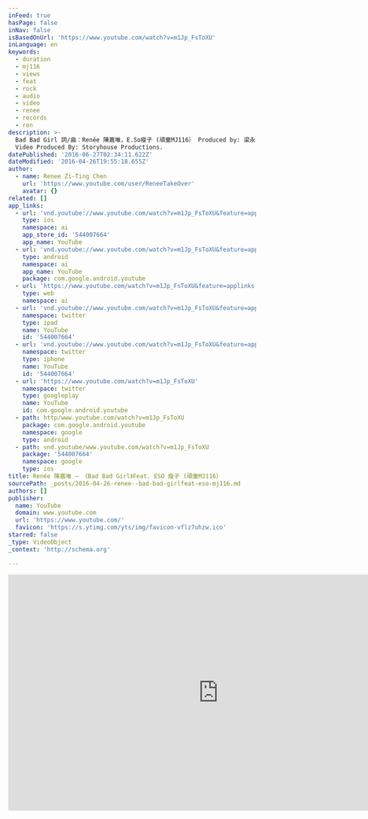 ```yaml
---
inFeed: true
hasPage: false
inNav: false
isBasedOnUrl: 'https://www.youtube.com/watch?v=m1Jp_FsToXU'
inLanguage: en
keywords:
  - duration
  - mj116
  - views
  - feat
  - rock
  - audio
  - video
  - renee
  - records
  - ren
description: >-
  Bad Bad Girl 詞/曲：Renée 陳嘉唯，E.So瘦子 (頑童MJ116） Produced by: 梁永泰（terrytyelee）
  Video Produced By: Storyhouse Productions.
datePublished: '2016-06-27T02:34:11.622Z'
dateModified: '2016-04-26T19:55:18.655Z'
author:
  - name: Renee Zi-Ting Chen
    url: 'https://www.youtube.com/user/ReneeTakeOver'
    avatar: {}
related: []
app_links:
  - url: 'vnd.youtube://www.youtube.com/watch?v=m1Jp_FsToXU&feature=applinks'
    type: ios
    namespace: ai
    app_store_id: '544007664'
    app_name: YouTube
  - url: 'vnd.youtube://www.youtube.com/watch?v=m1Jp_FsToXU&feature=applinks'
    type: android
    namespace: ai
    app_name: YouTube
    package: com.google.android.youtube
  - url: 'https://www.youtube.com/watch?v=m1Jp_FsToXU&feature=applinks'
    type: web
    namespace: ai
  - url: 'vnd.youtube://www.youtube.com/watch?v=m1Jp_FsToXU&feature=applinks'
    namespace: twitter
    type: ipad
    name: YouTube
    id: '544007664'
  - url: 'vnd.youtube://www.youtube.com/watch?v=m1Jp_FsToXU&feature=applinks'
    namespace: twitter
    type: iphone
    name: YouTube
    id: '544007664'
  - url: 'https://www.youtube.com/watch?v=m1Jp_FsToXU'
    namespace: twitter
    type: googleplay
    name: YouTube
    id: com.google.android.youtube
  - path: http/www.youtube.com/watch?v=m1Jp_FsToXU
    package: com.google.android.youtube
    namespace: google
    type: android
  - path: vnd.youtube/www.youtube.com/watch?v=m1Jp_FsToXU
    package: '544007664'
    namespace: google
    type: ios
title: Renée 陳嘉唯 ~ 《Bad Bad Girl》Feat. ESO 瘦子 (頑童MJ116）
sourcePath: _posts/2016-04-26-renee--bad-bad-girlfeat-eso-mj116.md
authors: []
publisher:
  name: YouTube
  domain: www.youtube.com
  url: 'https://www.youtube.com/'
  favicon: 'https://s.ytimg.com/yts/img/favicon-vflz7uhzw.ico'
starred: false
_type: VideoObject
_context: 'http://schema.org'

---
```

<iframe src="https://cdn.embedly.com/widgets/media.html?src=https%3A%2F%2Fwww.youtube.com%2Fembed%2Fm1Jp_FsToXU%3Ffeature%3Doembed&amp;url=https%3A%2F%2Fwww.youtube.com%2Fwatch%3Fv%3Dm1Jp_FsToXU&amp;image=https%3A%2F%2Fi.ytimg.com%2Fvi%2Fm1Jp_FsToXU%2Fhqdefault.jpg&amp;key=b7d04c9b404c499eba89ee7072e1c4f7&amp;type=text%2Fhtml&amp;schema=youtube" width="854" height="480" scrolling="no" frameborder="0" allowfullscreen="" style=""></iframe>
